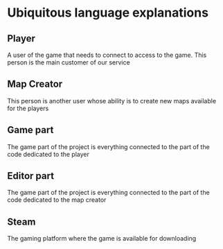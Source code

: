 # Ubiquitous language explanations

## Player

A user of the game that needs to connect to access to the game. This person is the main customer of our service

## Map Creator

This person is another user whose ability is to create new maps available for the players

## Game part

The game part of the project is everything connected to the part of the code dedicated to the player

## Editor part

The game part of the project is everything connected to the part of the code dedicated to the map creator

## Steam

The gaming platform where the game is available for downloading